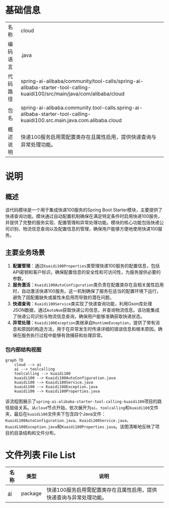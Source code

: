# 基础信息

|      |      |
|------|------|
| 名称 | cloud |
| 编码语言 | .java |
| 代码路径 | spring-ai-alibaba/community/tool-calls/spring-ai-alibaba-starter-tool-calling-kuaidi100/src/main/java/com/alibaba/cloud |
| 包名 | spring-ai-alibaba.community.tool-calls.spring-ai-alibaba-starter-tool-calling-kuaidi100.src.main.java.com.alibaba.cloud |
| 概述说明 | 快递100服务启用需配置类存在且属性启用，提供快递查询与异常处理功能。 |

# 说明

## 概述
该代码模块是一个用于集成快递100服务的Spring Boot Starter模块，主要提供了快递查询功能。模块通过自动配置机制确保在满足特定条件时启用快递100服务，并提供了完整的服务实现、配置管理和异常处理功能。模块的核心功能包括快递公司识别、物流信息查询以及配置信息的管理，确保用户能够方便地使用快递100服务。

## 主要业务场景
1. **配置管理**：通过`Kuaidi100Properties`类管理快递100服务的配置信息，包括API密钥和客户标识。确保配置信息的安全性和可访问性，为服务提供必要的参数。
2. **服务激活**：`Kuaidi100AutoConfiguration`类负责在配置类存在且相关属性启用时，自动激活快递100服务。这一机制确保了服务在适当的配置环境下运行，避免了因配置缺失或属性未启用而导致的潜在问题。
3. **快递查询**：`Kuaidi100Service`类实现了快递查询功能，利用Gson库处理JSON数据，通过`AutoNum`获取快递公司信息，并查询物流信息。该功能集成了快递公司识别与物流信息查询，确保用户能够准确获取快递状态。
4. **异常处理**：`Kuaidi100Exception`类继承自`RuntimeException`，提供了带有消息和原因的构造方法，用于在异常发生时传递详细的错误信息和根本原因。确保在服务执行过程中能够有效捕获和处理异常。


### 包内部结构视图

```mermaid
graph TD
    cloud --> ai
    ai --> toolcalling
    toolcalling --> kuaidi100
    kuaidi100 --> Kuaidi100AutoConfiguration.java
    kuaidi100 --> Kuaidi100Service.java
    kuaidi100 --> Kuaidi100Exception.java
    kuaidi100 --> Kuaidi100Properties.java
```

该流程图展示了`spring-ai-alibaba-starter-tool-calling-kuaidi100`项目的路径层级关系。从`cloud`节点开始，依次展开为`ai`、`toolcalling`和`kuaidi100`文件夹，最后在`kuaidi100`文件夹下包含四个Java文件：`Kuaidi100AutoConfiguration.java`、`Kuaidi100Service.java`、`Kuaidi100Exception.java`和`Kuaidi100Properties.java`。该图清晰地反映了项目的目录结构和文件分布。

# 文件列表 File List

| 名称   | 类型  | 说明 |
|-------|------|-------------|
| [ai](ai/_module.md) | package | 快递100服务启用需配置类存在且属性启用，提供快递查询与异常处理功能。 |


